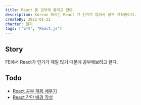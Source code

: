```yaml
---
title: React 를 공부해 볼려고 한다.
description: Korean 에서는 React 가 인기가 많아서 공부 계획중이다.
createBy: 2022-01-22
charter: 일지
tags: ["일지", "React.js"]
---
```


## Story

FE에서 React가 인기가 제일 많기 때문에 공부해보려고 한다.

## Todo

-   [React 공부 계획 세우기](/TIL/study/react/plan)
-   [React 간단 배경 작성](/study/react/react/#간단-배경-01-22)
